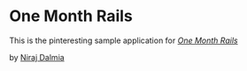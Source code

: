 # One Month Rails

This is the pinteresting sample application for
[*One Month Rails*](http://onemonthrails.com)

by [Niraj Dalmia](http://google.com)